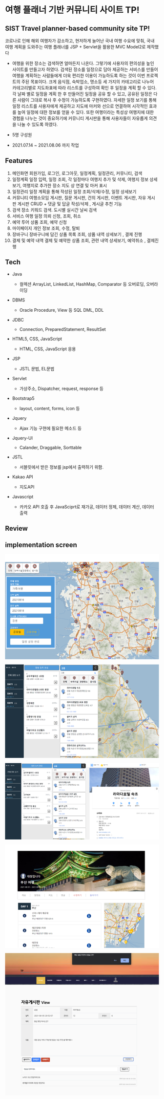 # 여행 플래너 기반 커뮤니티 사이트 TP!
## SIST Travel planner-based community site TP! 

 코로나로 인해 해외 여행자가 감소하고, 현저하게 늘어난 국내 여행 수요에 맞춰, 국내 여행 계획을 도와주는 여행 플래너를 JSP + Servlet을 활용한 MVC Model2로 제작했다 

- 여행을 위한 장소는 검색하면 얼마든지 나온다. 그렇기에 사용자의 편의성을 높인 사이트를 만들고자 하였다. 검색된 장소를 일정으로 담아 제공하는 서비스를 만들어 여행을 계획하는 사람들에게 더욱 편리한 이용이 가능하도록 하는 것이 이번 프로젝트의 주된 목표이다. 크게 음식점, 숙박업소, 명소등 세 가지의 카테고리로 나누어 카테고리별로 지도좌표에 따라 리스트를 구성하여 확인 후 일정을 계획 할 수 있다. 각 날짜 별로 일정을 계획 한 후 만들어진 일정을 공유 할 수 있고, 공유된 일정은 다른 사람이 그대로 복사 후 수정이 가능하도록 구현하였다. 자세한 일정 보기를 통해 일정 리스트를 사용자에게 제공하고 지도에 마커와 선으로 연결하여 시각적인 효과를 높여 일정에 대한 정보를 얻을 수 있다. 또한 여행이라는 특성상 여행지에 대한 경험을 나누는 것이 중요하기에 커뮤니티 게시판을 통해 사용자들이 자유롭게 의견을 나눌 수 있도록 하였다.




- 5명 구성원
- 2021.07.14 ~ 2021.08.06 까지 작업

## Features
1. 메인화면
회원가입, 로그인, 로그아웃, 일정계획, 일정관리, 커뮤니티, 검색 
2. 일정계획
일정 입력, 일정 조회, 각 일정마다 여행지 추가 및 삭제, 여행지 정보 상세보기, 여행지로 추가한 장소 지도 상 연결 및 마커 표시
3. 일정관리
일정 계획을 통해 작성된 일정 조회/삭제/수정, 일정 상세보기 
4. 커뮤니티
여행소모임 게시판, 질문 게시판, 건의 게시판, 이벤트 게시판, 자유 게시판
게시판 CRUD + 댓글 및 답글 작성/삭제 , 게시글 추천 기능 
5. 검색
장소 키워드 검색. 도시별 실시간 날씨 검색
6. 서비스 
여행 일정 의뢰 신청, 조회, 취소 
7. 예약 
투어 상품 조회, 예약 신청
8. 마이페이지
개인 정보 조회, 수정, 탈퇴
9. 장바구니 
장바구니에 담긴 상품 목록 조회, 상품 내역 상세보기 , 결제 진행  
10. 결제 및 예약 내역
결제 및 예약한 상품 조회, 관련 내역 상세보기, 예약취소 , 결제진행 



## Tech

- Java
    - 컬렉션 ArrayList<T>, LinkedList<T>, HashMap<T>, Comparator 등 오버로딩, 오버라이딩

- DBMS
    - Oracle Procedure, View 등 SQL DML, DDL

- JDBC
    - Connection, PreparedStatement, ResultSet

- HTML5, CSS, JavaScript
    - HTML, CSS, JavaScript 응용

- JSP
    - JSTL 문법, EL문법

- Servlet
    - 가상주소, Dispatcher, request, response 등

- Bootstrap5
    - layout, content, forms, icon 등

- Jquery
     - Ajax 기능 구현에 필요한 메소드 등 

- Jquery-UI
    - Calander, Draggable, Sorttable

- JSTL
     - 서블릿에서 받은 정보를 jsp에서 출력하기 위함.

- Kakao API
     - 지도API 

- Javascript
     - 카카오 API 호출 후 JavaSciprt로 재가공, 데이터 정제, 데이터 계산, 데이터 출력



    

## Review
  
## implementation screen 
![impl1](./img/impl1.png)

![impl2](./img/impl2.png)

![impl3](./img/impl3.png)

![impl3](./img/impl4.png)

![impl3](./img/impl5.png)
